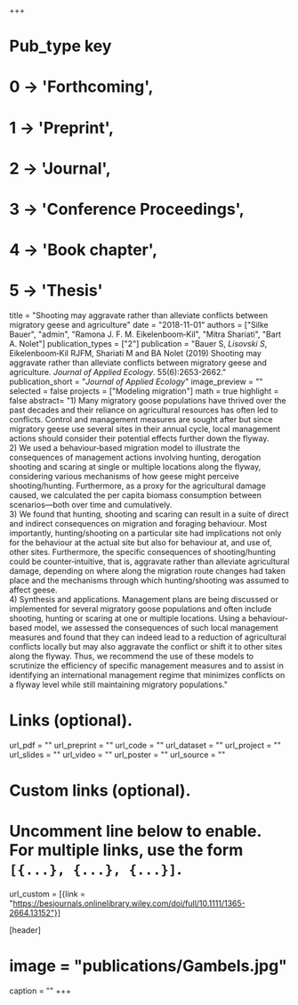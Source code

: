 +++
# Pub_type key
# 0 -> 'Forthcoming',
# 1 -> 'Preprint',
# 2 -> 'Journal',
# 3 -> 'Conference Proceedings',
# 4 -> 'Book chapter',
# 5 -> 'Thesis'
  
title = "Shooting may aggravate rather than alleviate conflicts between migratory geese and agriculture"
date = "2018-11-01"
authors = ["Silke Bauer", "admin", "Ramona J. F. M. Eikelenboom‐Kil", "Mitra Shariati", "Bart A. Nolet"]
publication_types = ["2"]
publication = "Bauer S, *Lisovski S*, Eikelenboom‐Kil RJFM, Shariati M and BA Nolet (2019) Shooting may aggravate rather than alleviate conflicts between migratory geese and agriculture. _Journal of Applied Ecology_. 55(6):2653-2662."
publication_short = "_Journal of Applied Ecology_"
image_preview = ""
selected = false
projects = ["Modeling migration"]
math = true
highlight = false
abstract= "1) Many migratory goose populations have thrived over the past decades and their reliance on agricultural resources has often led to conflicts. Control and management measures are sought after but since migratory geese use several sites in their annual cycle, local management actions should consider their potential effects further down the flyway. <br /> 2) We used a behaviour‐based migration model to illustrate the consequences of management actions involving hunting, derogation shooting and scaring at single or multiple locations along the flyway, considering various mechanisms of how geese might perceive shooting/hunting. Furthermore, as a proxy for the agricultural damage caused, we calculated the per capita biomass consumption between scenarios—both over time and cumulatively.<br /> 3) We found that hunting, shooting and scaring can result in a suite of direct and indirect consequences on migration and foraging behaviour. Most importantly, hunting/shooting on a particular site had implications not only for the behaviour at the actual site but also for behaviour at, and use of, other sites. Furthermore, the specific consequences of shooting/hunting could be counter‐intuitive, that is, aggravate rather than alleviate agricultural damage, depending on where along the migration route changes had taken place and the mechanisms through which hunting/shooting was assumed to affect geese.<br /> 4) Synthesis and applications. Management plans are being discussed or implemented for several migratory goose populations and often include shooting, hunting or scaring at one or multiple locations. Using a behaviour‐based model, we assessed the consequences of such local management measures and found that they can indeed lead to a reduction of agricultural conflicts locally but may also aggravate the conflict or shift it to other sites along the flyway. Thus, we recommend the use of these models to scrutinize the efficiency of specific management measures and to assist in identifying an international management regime that minimizes conflicts on a flyway level while still maintaining migratory populations."
  
# Links (optional).
url_pdf = ""
url_preprint = ""
url_code = ""
url_dataset = ""
url_project = ""
url_slides = ""
url_video = ""
url_poster = ""
url_source = ""
  
# Custom links (optional).
#   Uncomment line below to enable. For multiple links, use the form `[{...}, {...}, {...}]`.
url_custom = [{link = "https://besjournals.onlinelibrary.wiley.com/doi/full/10.1111/1365-2664.13152"}]
  
[header]
# image = "publications/Gambels.jpg"
caption = ""
+++

